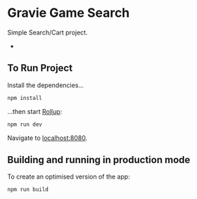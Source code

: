 
# Gravie Game Search

Simple Search/Cart project. 

- 


## To Run Project

Install the dependencies...

```bash
npm install
```

...then start [Rollup](https://rollupjs.org):

```bash
npm run dev
```

Navigate to [localhost:8080](http://localhost:8080).

## Building and running in production mode

To create an optimised version of the app:

```bash
npm run build
```
